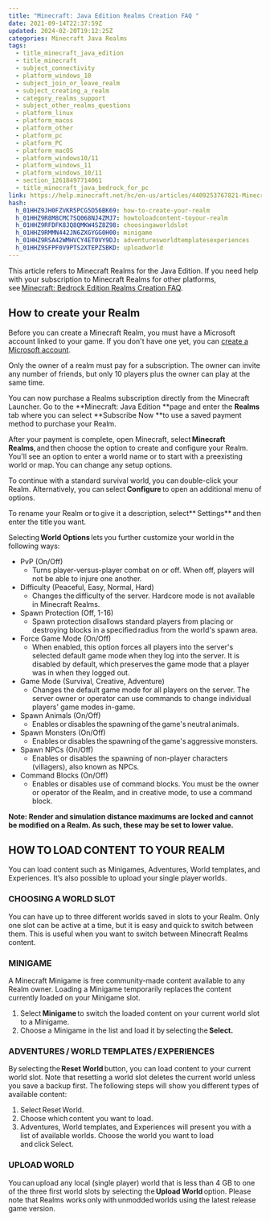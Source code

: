 ```yaml
---
title: "Minecraft: Java Edition Realms Creation FAQ "
date: 2021-09-14T22:37:59Z
updated: 2024-02-20T19:12:25Z
categories: Minecraft Java Realms
tags:
  - title_minecraft_java_edition
  - title_minecraft
  - subject_connectivity
  - platform_windows_10
  - subject_join_or_leave_realm
  - subject_creating_a_realm
  - category_realms_support
  - subject_other_realms_questions
  - platform_linux
  - platform_macos
  - platform_other
  - platform_pc
  - platform_PC
  - platform_macOS
  - platform_windows10/11
  - platform_windows_11
  - platform_windows_10/11
  - section_12618497714061
  - title_minecraft_java_bedrock_for_pc
link: https://help.minecraft.net/hc/en-us/articles/4409253767821-Minecraft-Java-Edition-Realms-Creation-FAQ
hash:
  h_01HHZ9JH0FZVKR5PCG5D56BK69: how-to-create-your-realm
  h_01HHZ9R8M8CMC7SQ068NJ4ZMJ7: howtoloadcontent-toyour-realm
  h_01HHZ9RFDFK8JQ8QMKW4SZ8Z98: choosingaworldslot
  h_01HHZ9RMMN442JN6ZXGYGG0H00: minigame
  h_01HHZ9RSA42WMHVCY4ET0VY9DJ: adventuresworldtemplatesexperiences
  h_01HHZ9SFPF0V9PTS2XTEPZSBKD: uploadworld
---
```


This article refers to Minecraft Realms for the Java Edition. If you need help with your subscription to Minecraft Realms for other platforms, see [Minecraft: Bedrock Edition Realms Creation FAQ](../Minecraft-Realms-Plus/Minecraft-Bedrock-Edition-Realms-Creation-FAQ.md).

## How to create your Realm

Before you can create a Minecraft Realm, you must have a Microsoft account linked to your game. If you don't have one yet, you can [create a Microsoft account](https://account.microsoft.com/account).

Only the owner of a realm must pay for a subscription. The owner can invite any number of friends, but only 10 players plus the owner can play at the same time.

You can now purchase a Realms subscription directly from the Minecraft Launcher. Go to the **Minecraft: Java Edition **page and enter the **Realms** tab where you can select **Subscribe Now **to use a saved payment method to purchase your Realm.

After your payment is complete, open Minecraft, select **Minecraft Realms**, and then choose the option to create and configure your Realm. You'll see an option to enter a world name or to start with a preexisting world or map. You can change any setup options. 

To continue with a standard survival world, you can double-click your Realm. Alternatively, you can select **Configure** to open an additional menu of options.  

To rename your Realm or to give it a description, select** Settings** and then enter the title you want.

Selecting **World Options** lets you further customize your world in the following ways: 

- PvP (On/Off)
  - Turns player-versus-player combat on or off. When off, players will not be able to injure one another.
- Difficulty (Peaceful, Easy, Normal, Hard)
  - Changes the difficulty of the server. Hardcore mode is not available in Minecraft Realms. 
- Spawn Protection (Off, 1-16)
  - Spawn protection disallows standard players from placing or destroying blocks in a specified radius from the world's spawn area. 
- Force Game Mode (On/Off)
  - When enabled, this option forces all players into the server's selected default game mode when they log into the server. It is disabled by default, which preserves the game mode that a player was in when they logged out. 
- Game Mode (Survival, Creative, Adventure)
  - Changes the default game mode for all players on the server. The server owner or operator can use commands to change individual players' game modes in-game.
- Spawn Animals (On/Off)
  - Enables or disables the spawning of the game's neutral animals. 
- Spawn Monsters (On/Off)
  - Enables or disables the spawning of the game's aggressive monsters. 
- Spawn NPCs (On/Off)
  - Enables or disables the spawning of non-player characters (villagers), also known as NPCs. 
- Command Blocks (On/Off)
  - Enables or disables use of command blocks. You must be the owner or operator of the Realm, and in creative mode, to use a command block.

**Note: Render and simulation distance maximums are locked and cannot be modified on a Realm. As such, these may be set to lower value.**

## HOW TO LOAD CONTENT TO YOUR REALM 

You can load content such as Minigames, Adventures, World templates, and Experiences. It’s also possible to upload your single player worlds. 

### CHOOSING A WORLD SLOT 

You can have up to three different worlds saved in slots to your Realm. Only one slot can be active at a time, but it is easy and quick to switch between them. This is useful when you want to switch between Minecraft Realms content. 

### MINIGAME 

A Minecraft Minigame is free community-made content available to any Realm owner. Loading a Minigame temporarily replaces the content currently loaded on your Minigame slot. 

1.  Select **Minigame** to switch the loaded content on your current world slot to a Minigame. 
2.  Choose a Minigame in the list and load it by selecting the **Select.**

### ADVENTURES / WORLD TEMPLATES / EXPERIENCES 

By selecting the **Reset World** button, you can load content to your current world slot. Note that resetting a world slot deletes the current world unless you save a backup first. The following steps will show you different types of available content: 

1.  Select Reset World.
2.  Choose which content you want to load.
3.  Adventures, World templates, and Experiences will present you with a list of available worlds. Choose the world you want to load and click Select.

### UPLOAD WORLD 

You can upload any local (single player) world that is less than 4 GB to one of the three first world slots by selecting the **Upload World** option. Please note that Realms works only with unmodded worlds using the latest release game version.
